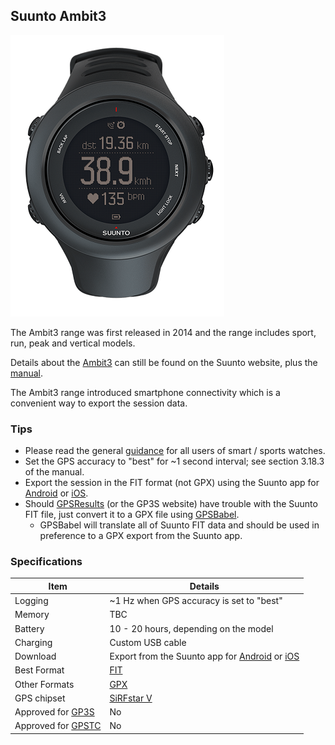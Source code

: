 ## Suunto Ambit3

![img](img/ambit3-sport-black.png)



The Ambit3 range was first released in 2014 and the range includes sport, run, peak and vertical models.

Details about the [Ambit3](https://www.suunto.com/en-gb/Products/sports-watches/Suunto-Ambit3-Sport/Suunto-Ambit3-Sport-Black/) can still be found on the Suunto website, plus the [manual](https://ns.suunto.com/Manuals/Ambit3_Sport/Userguides/Suunto_Ambit3_Sport_UserGuide_EN.pdf).

The Ambit3 range introduced smartphone connectivity which is a convenient way to export the session data.



### Tips

- Please read the general [guidance](../../../guidance.md) for all users of smart / sports watches.
- Set the GPS accuracy to "best" for ~1 second interval; see section 3.18.3 of the manual.
- Export the session in the FIT format (not GPX) using the Suunto app for [Android](https://www.suunto.com/en-gb/Support/faq-articles/suunto-app/how-do-i-download-a-.fit-file-from-suunto-app-for-android/) or [iOS](https://www.suunto.com/en-gb/Support/faq-articles/suunto-app/how-do-i-download-a-.fit-file-from-suunto-app-for-ios/).
- Should [GPSResults](https://www.gps-speed.com/download_e.html) (or the GP3S website) have trouble with the Suunto FIT file, just convert it to a GPX file using [GPSBabel](http://www.gpsbabel.org/index.html).
  - GPSBabel will translate all of Suunto FIT data and should be used in preference to a GPX export from the Suunto app.




### Specifications

| Item                                                       | Details                                                      |
| ---------------------------------------------------------- | ------------------------------------------------------------ |
| Logging                                                    | ~1 Hz when GPS accuracy is set to "best"                     |
| Memory                                                     | TBC                                                          |
| Battery                                                    | 10 - 20 hours, depending on the model                        |
| Charging                                                   | Custom USB cable                                             |
| Download                                                   | Export from the Suunto app for [Android](https://www.suunto.com/en-gb/Support/faq-articles/suunto-app/how-do-i-download-a-.fit-file-from-suunto-app-for-android/) or [iOS](https://www.suunto.com/en-gb/Support/faq-articles/suunto-app/how-do-i-download-a-.fit-file-from-suunto-app-for-ios/) |
| Best Format                                                | [FIT](https://developer.garmin.com/fit/protocol/)            |
| Other Formats                                              | [GPX](https://en.wikipedia.org/wiki/GPS_Exchange_Format)     |
| GPS chipset                                                | [SiRFstar V](https://www.qualcomm.com/products/application/automotive/positioning-solutions/sirfstar-v-5e) |
| Approved for [GP3S](https://www.gps-speedsurfing.com/)     | No                                                           |
| Approved for [GPSTC](https://www.gpsteamchallenge.com.au/) | No                                                           |

